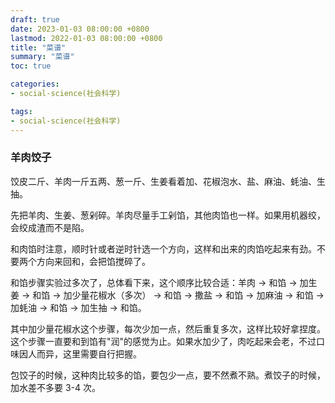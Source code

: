 ```yaml
---
draft: true
date: 2023-01-03 08:00:00 +0800
lastmod: 2022-01-03 08:00:00 +0800
title: "菜谱"
summary: "菜谱"
toc: true

categories:
- social-science(社会科学)

tags:
- social-science(社会科学)
---
```


### 羊肉饺子

饺皮二斤、羊肉一斤五两、葱一斤、生姜看着加、花椒泡水、盐、麻油、蚝油、生抽。

先把羊肉、生姜、葱剁碎。羊肉尽量手工剁馅，其他肉馅也一样。如果用机器绞，会绞成渣而不是陷。

和肉馅时注意，顺时针或者逆时针选一个方向，这样和出来的肉馅吃起来有劲。不要两个方向来回和，会把馅搅碎了。

和馅步骤实验过多次了，总体看下来，这个顺序比较合适：羊肉 -> 和馅 -> 加生姜 -> 和馅 -> 加少量花椒水（多次） -> 和馅 -> 撒盐 -> 和馅 -> 加麻油 -> 和馅 -> 加蚝油 -> 和馅 -> 加生抽 -> 和馅。

其中加少量花椒水这个步骤，每次少加一点，然后重复多次，这样比较好拿捏度。这个步骤一直要和到馅有"润"的感觉为止。如果水加少了，肉吃起来会老，不过口味因人而异，这里需要自行把握。

包饺子的时候，这种肉比较多的馅，要包少一点，要不然煮不熟。煮饺子的时候，加水差不多要 3-4 次。